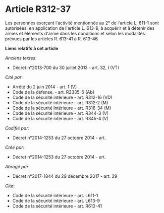 # Article R312-37

Les personnes exerçant l'activité mentionnée au 2° de l'article L. 611-1 sont autorisées, en application de l'article L.
613-9, à acquérir et à détenir des armes et éléments d'arme dans les conditions et selon les modalités prévues par les
articles R. 613-41 à R. 613-46.

**Liens relatifs à cet article**

_Anciens textes_:

  - Décret n°2013-700 du 30 juillet 2013 - art. 32, I (VT)

_Cité par_:

  - Arrêté du 2 juin 2014 - art. 1 (V)
  - Code de la défense. - art. R2335-6 (Ab)
  - Code de la sécurité intérieure - art. R312-16 (VD)
  - Code de la sécurité intérieure - art. R312-2 (M)
  - Code de la sécurité intérieure - art. R316-34 (M)
  - Code de la sécurité intérieure - art. R344-3 (V)
  - Code de la sécurité intérieure - art. R345-4 (V)

_Codifié par_:

  - Décret n°2014-1253 du 27 octobre 2014 - art.

_Créé par_:

  - Décret n°2014-1253 du 27 octobre 2014 - art.

_Abrogé par_:

  - Décret n°2017-1844 du 29 décembre 2017 - art. 29

_Cite_:

  - Code de la sécurité intérieure - art. L611-1
  - Code de la sécurité intérieure - art. L613-9
  - Code de la sécurité intérieure - art. R613-41
